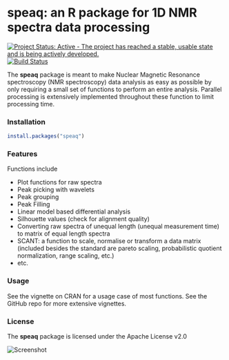 # speaq: an R package for 1D NMR spectra data processing 

[![Project Status: Active - The project has reached a stable, usable state and is being actively developed.](http://www.repostatus.org/badges/latest/active.svg)](http://www.repostatus.org/#active)
[![Build Status](https://travis-ci.com/Beirnaert/speaq.svg?token=RasChTxxFxz6YzsLEhBK&branch=master)](https://travis-ci.com/Beirnaert/speaq)


The **speaq** package is meant to make Nuclear Magnetic Resonance spectroscopy (NMR spectroscopy) data analysis as easy as possible by only requiring a small set of functions to perform an entire analysis. Parallel processing is extensively implemented throughout these function to limit processing time.  


### Installation

``` r
install.packages("speaq")
```

### Features

Functions include

* Plot functions for raw spectra
* Peak picking with wavelets
* Peak grouping
* Peak Filling
* Linear model based differential analysis
* Silhouette values (check for alignment quality)
* Converting raw spectra of unequal length (unequal measurement time) to matrix of equal length spectra
* SCANT: a function to scale, normalise or transform a data matrix (included besides the standard are pareto scaling, probabilistic quotient normalization, range scaling, etc.)
* etc.



### Usage

See the vignette on CRAN for a usage case of most functions. See the GitHub repo for more extensive vignettes.



### License

The **speaq** package is licensed under the Apache License v2.0 


![Screenshot](docimages/speaq-github-workflow.png)
